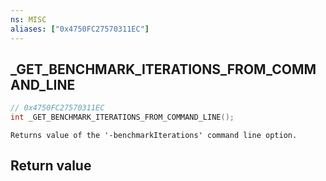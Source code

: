 ```yaml
---
ns: MISC
aliases: ["0x4750FC27570311EC"]
---
```

## _GET_BENCHMARK_ITERATIONS_FROM_COMMAND_LINE

```c
// 0x4750FC27570311EC
int _GET_BENCHMARK_ITERATIONS_FROM_COMMAND_LINE();
```

```
Returns value of the '-benchmarkIterations' command line option.
```


## Return value
